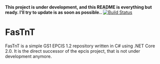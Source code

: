 **This project is under development, and this README is everything but ready. I'll try to update is as soon as possible..**
[![Build Status](https://travis-ci.com/louisaxel-ambroise/fastnt.svg?branch=master)](https://travis-ci.com/louisaxel-ambroise/fastnt)

# FasTnT

FasTnT is a simple GS1 EPCIS 1.2 repository written in C# using .NET Core 2.0.
It is the direct successor of the epcis project, that is not under development anymore.


